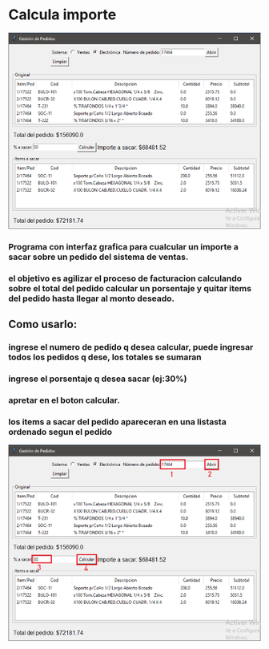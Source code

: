 # Calcula importe
![Texto alternativo](ilustration.png)

### Programa con interfaz grafica para cualcular un importe a sacar sobre un pedido del sistema de ventas.
### el objetivo es agilizar el proceso de facturacion calculando sobre el total del pedido calcular un porsentaje y quitar items del pedido hasta llegar al monto deseado.

## Como usarlo:

### ingrese el numero de pedido q desea calcular, puede ingresar todos los pedidos q dese, los totales se sumaran
### ingrese el porsentaje q desea sacar (ej:30%)
### apretar en el boton calcular.
### los items a sacar del pedido apareceran en una listasta ordenado segun el pedido

![Texto alternativo](usage.png)

